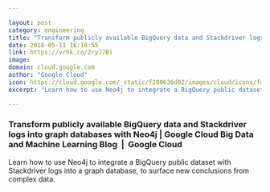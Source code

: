 ```yaml
---

layout: post
category: engineering
title: "Transform publicly available BigQuery data and Stackdriver logs into graph databases with Neo4j"
date: 2018-05-11 16:18:55
link: https://vrhk.co/2ryJ7Bi
image: 
domain: cloud.google.com
author: "Google Cloud"
icon: https://cloud.google.com/_static/f280636d92/images/cloud/icons/favicons/onecloud/apple-icon.png
excerpt: "Learn how to use Neo4j to integrate a BigQuery public dataset with Stackdriver logs into a graph database, to surface new conclusions from complex data."

---
```


### Transform publicly available BigQuery data and Stackdriver logs into graph databases with Neo4j | Google Cloud Big Data and Machine Learning Blog  |  Google Cloud

Learn how to use Neo4j to integrate a BigQuery public dataset with Stackdriver logs into a graph database, to surface new conclusions from complex data.